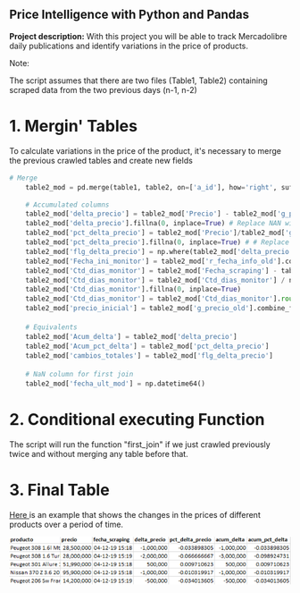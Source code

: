 ## Price Intelligence with Python and Pandas

**Project description:** With this project you will be able to track Mercadolibre daily publications and identify variations in the price of products.

Note:

The script assumes that there are two files (Table1, Table2) containing scraped data from the two previous days (n-1, n-2)


# 1.  Mergin' Tables

To calculate variations in the price of the product, it's necessary to merge the previous crawled tables and create new fields

```python
# Merge
    table2_mod = pd.merge(table1, table2, on=['a_id'], how='right', suffixes=('_old', '_new'))
```

```python
    # Accumulated columns
    table2_mod['delta_precio'] = table2_mod['Precio'] - table2_mod['g_precio_old'] # Calculation
    table2_mod['delta_precio'].fillna(0, inplace=True) # Replace NAN with 0
    table2_mod['pct_delta_precio'] = table2_mod['Precio']/table2_mod['g_precio_old'] -1 # Calculation
    table2_mod['pct_delta_precio'].fillna(0, inplace=True) # # Replace NAN with 0
    table2_mod['flg_delta_precio'] = np.where(table2_mod['delta_precio'] != 0, 1,0) # Calculation
    table2_mod['Fecha_ini_monitor'] = table2_mod['r_fecha_info_old'].combine_first(table2_mod['Fecha_scraping']) # Calculation
    table2_mod['Ctd_dias_monitor'] = table2_mod['Fecha_scraping'] - table2_mod['Fecha_ini_monitor'] # Calculation
    table2_mod['Ctd_dias_monitor'] = table2_mod['Ctd_dias_monitor'] / np.timedelta64(1, 'D') # Remove 'days' word from results
    table2_mod['Ctd_dias_monitor'].fillna(0, inplace=True)
    table2_mod['Ctd_dias_monitor'] = table2_mod['Ctd_dias_monitor'].round()
    table2_mod['precio_inicial'] = table2_mod['g_precio_old'].combine_first(table2_mod['Precio']) # Calculation

    # Equivalents
    table2_mod['Acum_delta'] = table2_mod['delta_precio']
    table2_mod['Acum_pct_delta'] = table2_mod['pct_delta_precio']
    table2_mod['cambios_totales'] = table2_mod['flg_delta_precio']

    # NaN column for first join
    table2_mod['fecha_ult_mod'] = np.datetime64()
```

# 2. Conditional executing Function 

The script will run the function "first_join" if we just crawled previously twice and without merging any table before that.

# 3. Final Table

[Here ](https://www.dropbox.com/s/votc015fn0ajr1m/Base_datos_actualizaciones_ejemplo.xlsx?dl=0)is an example that shows the changes in the prices of different products over a period of time.

<img src="images/price_var.PNG?raw=true"/>

